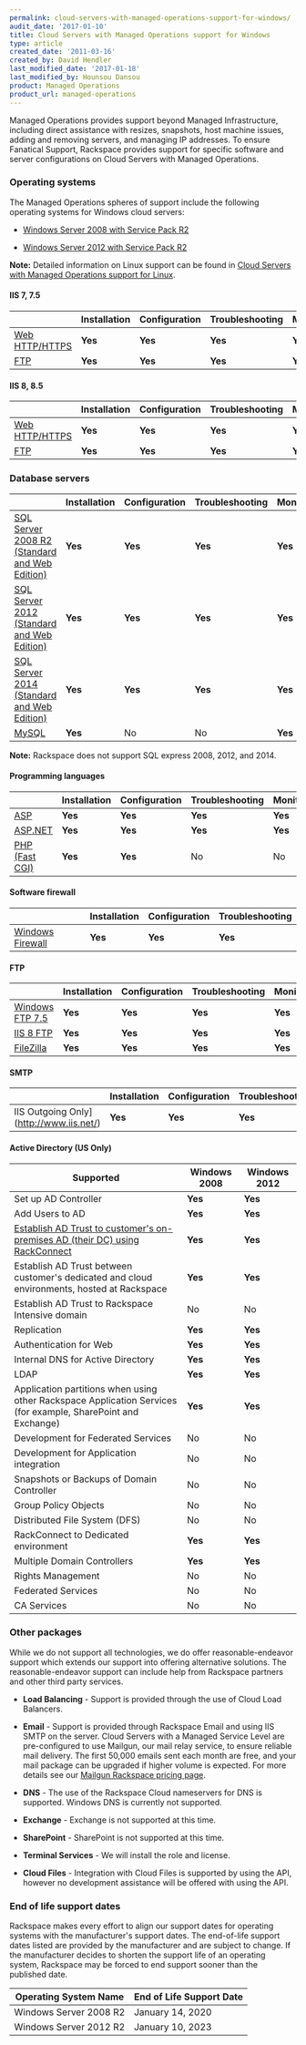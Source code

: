 ```yaml
---
permalink: cloud-servers-with-managed-operations-support-for-windows/
audit_date: '2017-01-10'
title: Cloud Servers with Managed Operations support for Windows
type: article
created_date: '2011-03-16'
created_by: David Hendler
last_modified_date: '2017-01-18'
last_modified_by: Hounsou Dansou
product: Managed Operations
product_url: managed-operations
---
```


Managed Operations provides support beyond Managed Infrastructure,
including direct assistance with resizes, snapshots, host machine
issues, adding and removing servers, and managing IP addresses. To
ensure Fanatical Support, Rackspace provides support for specific
software and server configurations on Cloud Servers with Managed
Operations.

### Operating systems

The Managed Operations spheres of support include the following
operating systems for Windows cloud servers:

- [Windows Server 2008 with Service Pack
 R2](http://technet.microsoft.com/library/dd349801)

- [Windows Server 2012 with Service Pack
 R2](http://technet.microsoft.com/en-US/windowsserver/hh534429)

**Note:** Detailed information on Linux support can be found in [Cloud
Servers with Managed Operations support for
Linux](/how-to/cloud-servers-with-managed-operations-support-for-linux).

#### IIS 7, 7.5

|    | **Installation** | **Configuration** | **Troubleshooting** | **Monitoring** | **Patching** |
| --- | --- | --- | --- | --- | --- |
| [Web HTTP/HTTPS](http://www.iis.net/) |**Yes** | **Yes** | **Yes** | **Yes** | **Yes** |
|[FTP](http://www.iis.net/) | **Yes** | **Yes** | **Yes** |**Yes** | **Yes** |

#### IIS 8, 8.5

|    | **Installation** | **Configuration** | **Troubleshooting** | **Monitoring** | **Patching** |
| --- | --- | --- | --- | --- | --- |
| [Web HTTP/HTTPS](http://www.iis.net/) |**Yes** | **Yes** | **Yes** | **Yes** | **Yes** |
| [FTP](http://www.iis.net/) | **Yes** | **Yes** | **Yes** |**Yes** | **Yes** |

### Database servers

|    | **Installation** | **Configuration** | **Troubleshooting** | **Monitoring** | **Patching** |
| --- | --- | --- | --- | --- | --- |
| [SQL Server 2008 R2 (Standard and Web Edition)](http://www.microsoft.com/en-us/server-cloud/products/sql-server/) |**Yes** | **Yes** | **Yes** | **Yes** | **Yes** |
| [SQL Server 2012 (Standard and Web Edition)](http://www.microsoft.com/en-us/server-cloud/products/sql-server/)| **Yes** |**Yes** | **Yes** | **Yes** | **Yes** |
| [SQL Server 2014 (Standard and Web Edition)](http://www.microsoft.com/en-us/server-cloud/products/sql-server/)| **Yes** | **Yes** | **Yes** | **Yes** | **Yes** |
| [MySQL](http://www.mysql.com/why-mysql/windows/) | **Yes** | No | No | **Yes** | No |

**Note:** Rackspace does not support SQL express 2008, 2012, and 2014.

#### Programming languages

|    | **Installation** | **Configuration** | **Troubleshooting** | **Monitoring** | **Patching** |
| --- | --- | --- | --- | --- | --- |
| [ASP](https://msdn.microsoft.com/en-us/library/aa286483.aspx) |**Yes** | **Yes** | **Yes** | **Yes** | **Yes**|
| [ASP.NET](http://www.asp.net/) | **Yes** | **Yes** |**Yes** | **Yes** | **Yes** |
| [PHP (Fast CGI)](http://www.php.net/) | **Yes** | **Yes** | No | No | No |

#### Software firewall

|    | **Installation** | **Configuration** | **Troubleshooting** |
| --- | --- | --- | --- |
| [Windows Firewall](http://windows.microsoft.com/en-us/windows-8/windows-firewall-from-start-to-finish)| **Yes** | **Yes**| **Yes** |

#### FTP

|    | **Installation** | **Configuration** | **Troubleshooting** | **Monitoring** | **Patching** |
| --- | --- | --- | --- | --- | --- |
|[Windows FTP 7.5](https://www.microsoft.com/en-us/download/details.aspx?id=14045) |**Yes** | **Yes** | **Yes** | **Yes** | **Yes** |
| [IIS 8 FTP](https://technet.microsoft.com/en-us/library/hh831655.aspx)| **Yes** | **Yes** | **Yes** | **Yes** | **Yes** |
| [FileZilla](https://filezilla-project.org/) | **Yes** |**Yes** | **Yes** | **Yes** | No |

#### SMTP

|    | **Installation** | **Configuration** | **Troubleshooting** | **Monitoring** | **Patching** |
| --- | --- | --- | --- | --- | --- |
| IIS Outgoing Only](http://www.iis.net/) |**Yes** | **Yes** | **Yes** | **Yes** | No |

#### Active Directory (US Only)

| Supported | Windows 2008 | Windows 2012 |
| --------- | -------------| ------------ |
| Set up AD Controller | **Yes** | **Yes** |
|Add Users to AD | **Yes** | **Yes** |
| [Establish AD Trust to customer's on-premises AD (their DC) using RackConnect](https://www.rackspace.com/cloud/hybrid/rackconnect) |**Yes** | **Yes** |
| Establish AD Trust between customer's dedicated and cloud environments, hosted at Rackspace | **Yes** |**Yes** |
| Establish AD Trust to Rackspace Intensive domain | No | No |
| Replication | **Yes** | **Yes** |
| Authentication for Web | **Yes** | **Yes** |
| Internal DNS for Active Directory |**Yes** | **Yes** |
| LDAP | **Yes** | **Yes** |
|Application partitions when using other Rackspace Application Services (for example, SharePoint and Exchange) | **Yes** | **Yes** |
|Development for Federated Services | No | No |
| Development for Application integration | No | No |
| Snapshots or Backups of Domain Controller | No | No |
| Group Policy Objects | No | No |
| Distributed File System (DFS) | No | No |
| RackConnect to Dedicated environment |**Yes** | **Yes** |
| Multiple Domain Controllers | **Yes** | **Yes** |
| Rights Management | No | No |
| Federated Services | No | No |
| CA Services | No | No |

### Other packages

<span>While we do not support all technologies, we do offer reasonable-endeavor
support which extends our support into offering alternative solutions. The
reasonable-endeavor support can include help from Rackspace partners and other
third party services.

-   **Load Balancing** - Support is provided through the use of Cloud
    Load Balancers.

-   **Email** - Support is provided through Rackspace Email and using
    IIS SMTP on the server. Cloud Servers with a Managed Service Level
    are pre-configured to use Mailgun, our mail relay service, to ensure
    reliable mail delivery. The first 50,000 emails sent each month are
    free, and your mail package can be upgraded if higher volume
    is expected. For more details see our [Mailgun Rackspace pricing
    page](http://www.mailgun.com/rackspace).

-   **DNS** - The use of the Rackspace Cloud nameservers for DNS
    is supported. Windows DNS is currently not supported.

-   **Exchange** - Exchange is not supported at this time.

-   **SharePoint** - SharePoint is not supported at this time.

-   **Terminal Services** - We will install the role and license.

-   **Cloud Files** - Integration with Cloud Files is supported by using the
    API, however no development assistance will be offered with using the API.

### End of life support dates

Rackspace makes every effort to align our support dates for operating
systems with the manufacturer's support dates. The end-of-life support
dates listed are provided by the manufacturer and are subject to change.
If the manufacturer decides to shorten the support life of an
operating system, Rackspace may be forced to end support sooner than the
published date.

| Operating System Name | End of Life Support Date |
|--------------------- | ------------------------ |
| Windows Server 2008 R2 | January 14, 2020 |
| Windows Server 2012 R2 | January 10, 2023 |

